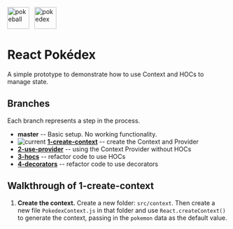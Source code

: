 <img src="https://i.dlpng.com/static/png/89133_thumb.png" alt="pokeball" height="50"/> &nbsp; <img src="https://people.rit.edu/jrm2516/330/gamedex/pokedex.png" alt="pokedex" height="50"/>  

# React Pokédex 

A simple prototype to demonstrate how to use Context and HOCs to manage state. 

## Branches
Each branch represents a step in the process.

- **master** -- Basic setup. No working functionality.
- ![current](https://img.shields.io/badge/current-blue.svg) **[1-create-context](https://github.com/siuangie91/react-pokedex/tree/1-create-context)** -- create the Context and Provider
- **[2-use-provider](https://github.com/siuangie91/react-pokedex/tree/2-use-provider)** -- using the Context Provider without HOCs
- **[3-hocs](https://github.com/siuangie91/react-pokedex/tree/3-hocs)** -- refactor code to use HOCs
- **[4-decorators](https://github.com/siuangie91/react-pokedex/tree/4-decorators)** -- refactor code to use decorators

## Walkthrough of 1-create-context
1. **Create the context.** Create a new folder: `src/context`. Then create a new file `PokedexContext.js` in that folder and use `React.createContext()` to generate the context, passing in the `pokemon` data as the default value.